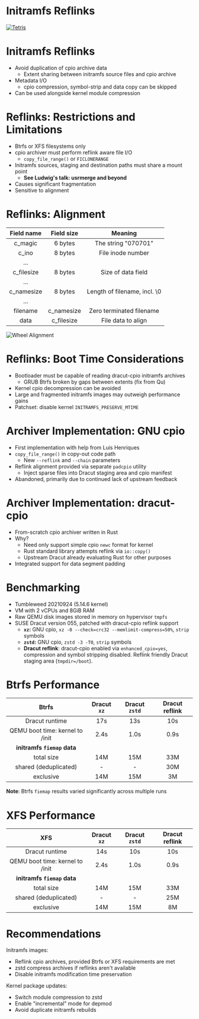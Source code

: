 <!-- .slide: data-state="divider" id="divider" data-timing="20s" data-menu-title="Divider with image" -->
# Initramfs Reflinks

<a title="By Brandenads, Public Domain" href="https://en.wikipedia.org/wiki/Tetris#/media/File:Typical_Tetris_Game.svg">
    <img alt="Tetris" src="images/Typical_Tetris_Game_wik_public_domain_brandenads.svg"/>
</a>


<!-- .slide: data-state="normal" id="reflinks-intro" data-timing="20s" data-menu-title="Reflinks Introduction" -->
# Initramfs Reflinks

*   Avoid duplication of cpio archive data
    *   Extent sharing between initramfs source files and cpio archive
*   Metadata I/O
    *   cpio compression, symbol-strip and data copy can be skipped
*   Can be used alongside kernel module compression


<!-- .slide: data-state="normal" id="reflinks-caveats" data-timing="20s" data-menu-title="Reflinks Caveats" -->
# Reflinks: Restrictions and Limitations

*   Btrfs or XFS filesystems only
*   cpio archiver must perform reflink aware file I/O
    *   `copy_file_range()` or `FICLONERANGE`
*   Initramfs sources, staging and destination paths must share a mount point
    *   **See Ludwig's talk: usrmerge and beyond**
*   Causes significant fragmentation
*   Sensitive to alignment


<!-- .slide: data-state="normal" id="reflink-alignment" data-timing="20s" data-menu-title="Reflinks Alignment" -->
# Reflinks: Alignment

|  Field name  | Field size   |   Meaning                     |
|:------------:|:------------:|:-----------------------------:|
|  c_magic     |   6 bytes    |  The string "070701"          |
|  c_ino       |   8 bytes    |  File inode number            |
|  ...         |              |                               |
|  c_filesize  |   8 bytes    |  Size of data field           |
|  ...         |              |                               |
|  c_namesize  |   8 bytes    |  Length of filename, incl. \0 |
|  ...         |              |                               |
|  filename    |  c_namesize  |  Zero terminated filename     |
|  data        |  c_filesize  |  File data to align           |
<!-- .element class="column-large" -->

![Wheel Alignment](../images/Wheel_alignment_wik_CC-BY-SA-4.0.jpg)
<!-- .element class="column-small" -->


<!-- .slide: data-state="normal" id="reflinks-boot" data-timing="20s" data-menu-title="Reflinks Boot" -->
# Reflinks: Boot Time Considerations

*   Bootloader must be capable of reading dracut-cpio initramfs archives
    *   GRUB Btrfs broken by gaps between extents (fix from Qu)
*   Kernel cpio decompression can be avoided
*   Large and fragmented initramfs images may outweigh performance gains
*   Patchset: disable kernel `INITRAMFS_PRESERVE_MTIME`


<!-- .slide: data-state="normal" id="reflinks-impl1" data-timing="20s" data-menu-title="Reflinks Implementation 1" -->
# Archiver Implementation: GNU cpio

*   First implementation with help from Luis Henriques
*   `copy_file_range()` in copy-out code path
    *   New `--reflink` and `--chain` parameters
*   Reflink alignment provided via separate `padcpio` utility
    *   Inject sparse files into Dracut staging area and cpio manifest
*   Abandoned, primarily due to continued lack of upstream feedback


<!-- .slide: data-state="normal" id="reflinks-impl2" data-timing="20s" data-menu-title="Reflinks Implementation 2" -->
# Archiver Implementation: dracut-cpio

*   From-scratch cpio archiver written in Rust
*   Why?
    *   Need only support simple cpio `newc` format for kernel
    *   Rust standard library attempts reflink via `io::copy()`
    *   Upstream Dracut already evaluating Rust for other purposes
*   Integrated support for data segment padding


<!-- .slide: data-state="normal" id="reflinks-benchmarks" data-timing="20s" data-menu-title="Reflinks Benchmarking" -->
# Benchmarking

*   Tumbleweed 20210924 (5.14.6 kernel)
*   VM with 2 vCPUs and 8GiB RAM
*   Raw QEMU disk images stored in memory on hypervisor `tmpfs`
*   SUSE Dracut version 055, patched with dracut-cpio reflink support
    * **`xz`:** GNU cpio, `xz -0 --check=crc32 --memlimit-compress=50%`, `strip` symbols
    * **`zstd`:** GNU cpio, `zstd -3 -T0`, `strip` symbols
    * **Dracut reflink**: dracut-cpio enabled via `enhanced_cpio=yes`, compression and  symbol stripping disabled. Reflink friendly Dracut staging area (`tmpdir=/boot`).


<!-- .slide: data-state="normal" id="reflinks-perf-btrfs" data-timing="20s" data-menu-title="Reflinks Performance on Btrfs" -->
# Btrfs Performance

|   **Btrfs**                      | Dracut `xz` | Dracut `zstd` | Dracut reflink |
|:--------------------------------:|:-----------:|:-------------:|:--------------:|
| Dracut runtime                   |         17s |           13s |            10s |
| QEMU boot time: kernel to /init  |        2.4s |          1.0s |           0.9s |
| **initramfs `fiemap` data**      |             |               |                |
|                       total size |         14M |           15M |            33M |
|            shared (deduplicated) |           - |             - |            30M |
|                        exclusive |         14M |           15M |             3M |

**Note**: Btrfs `fiemap` results varied significantly across multiple runs


<!-- .slide: data-state="normal" id="reflinks-perf-xfs" data-timing="20s" data-menu-title="Reflinks Performance on XFS" -->
# XFS Performance

|   **XFS**                        | Dracut `xz` | Dracut `zstd` | Dracut reflink |
|:--------------------------------:|:-----------:|:-------------:|:--------------:|
| Dracut runtime                   |         14s |           10s |            10s |
| QEMU boot time: kernel to /init  |        2.4s |          1.0s |           0.9s |
| **initramfs `fiemap` data**      |             |               |                |
|                       total size |         14M |           15M |            33M |
|            shared (deduplicated) |           - |             - |            25M |
|                        exclusive |         14M |           15M |             8M |


<!-- .slide: data-state="normal" id="recommendations" data-timing="20s" data-menu-title="Recommendations" -->
# Recommendations

Initramfs images:

*   Reflink cpio archives, provided Btrfs or XFS requirements are met
*   zstd compress archives if reflinks aren't available
*   Disable initramfs modification time preservation

Kernel package updates:

*   Switch module compression to zstd
*   Enable "incremental" mode for depmod
*   Avoid duplicate initramfs rebuilds
